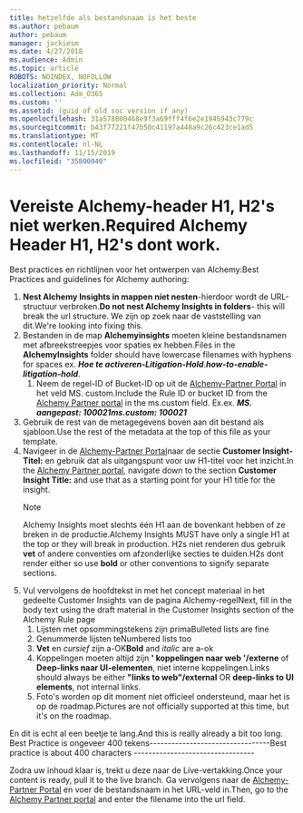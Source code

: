 ```yaml
---
title: hetzelfde als bestandsnaam is het beste
ms.author: pebaum
author: pebaum
manager: jackiesm
ms.date: 4/27/2018
ms.audience: Admin
ms.topic: article
ROBOTS: NOINDEX, NOFOLLOW
localization_priority: Normal
ms.collection: Adm_O365
ms.custom: ''
ms.assetid: (guid of old soc version if any)
ms.openlocfilehash: 31a578800468e9f3a69fff4f6e2e1945943c779c
ms.sourcegitcommit: b43f77221f47b50c41197a448a9c26c423ce1ad5
ms.translationtype: MT
ms.contentlocale: nl-NL
ms.lasthandoff: 11/15/2019
ms.locfileid: "35800040"
---
```

# <a name="required-alchemy-header-h1-h2s-dont-work"></a><span data-ttu-id="98849-102">Vereiste Alchemy-header H1, H2's niet werken.</span><span class="sxs-lookup"><span data-stu-id="98849-102">Required Alchemy Header H1, H2's dont work.</span></span>
<span data-ttu-id="98849-103">Best practices en richtlijnen voor het ontwerpen van Alchemy:</span><span class="sxs-lookup"><span data-stu-id="98849-103">Best Practices and guidelines for Alchemy authoring:</span></span>

1. <span data-ttu-id="98849-104">**Nest Alchemy Insights in mappen niet nesten**-hierdoor wordt de URL-structuur verbroken.</span><span class="sxs-lookup"><span data-stu-id="98849-104">**Do not nest Alchemy Insights in folders**- this will break the url structure.</span></span> <span data-ttu-id="98849-105">We zijn op zoek naar de vaststelling van dit.</span><span class="sxs-lookup"><span data-stu-id="98849-105">We're looking into fixing this.</span></span>
1. <span data-ttu-id="98849-106">Bestanden in de map **Alchemyinsights** moeten kleine bestandsnamen met afbreekstreepjes voor spaties ex hebben.</span><span class="sxs-lookup"><span data-stu-id="98849-106">Files in the **AlchemyInsights** folder should have lowercase filenames with hyphens for spaces ex.</span></span> <span data-ttu-id="98849-107">***Hoe te activeren-Litigation-Hold***.</span><span class="sxs-lookup"><span data-stu-id="98849-107">***how-to-enable-litigation-hold***.</span></span>
    1. <span data-ttu-id="98849-108">Neem de regel-ID of Bucket-ID op uit de [Alchemy-Partner Portal](https://alchemyportal.azurewebsites.net) in het veld MS. custom.</span><span class="sxs-lookup"><span data-stu-id="98849-108">Include the Rule ID or bucket ID from the [Alchemy Partner portal](https://alchemyportal.azurewebsites.net) in the ms.custom field.</span></span> <span data-ttu-id="98849-109">Ex.</span><span class="sxs-lookup"><span data-stu-id="98849-109">ex.</span></span> <span data-ttu-id="98849-110">***MS. aangepast: 100021***</span><span class="sxs-lookup"><span data-stu-id="98849-110">***ms.custom: 100021***</span></span>
1. <span data-ttu-id="98849-111">Gebruik de rest van de metagegevens boven aan dit bestand als sjabloon.</span><span class="sxs-lookup"><span data-stu-id="98849-111">Use the rest of the metadata at the top of this file as your template.</span></span>
1. <span data-ttu-id="98849-112">Navigeer in de [Alchemy-Partner Portal](https://alchemyportal.azurewebsites.net)naar de sectie **Customer Insight-Titel:** en gebruik dat als uitgangspunt voor uw H1-titel voor het inzicht.</span><span class="sxs-lookup"><span data-stu-id="98849-112">In the [Alchemy Partner portal](https://alchemyportal.azurewebsites.net), navigate down to the section **Customer Insight Title:** and use that as a starting point for your H1 title for the insight.</span></span> 
    > [!NOTE]
    > <span data-ttu-id="98849-113">Alchemy Insights moet slechts één H1 aan de bovenkant hebben of ze breken in de productie.</span><span class="sxs-lookup"><span data-stu-id="98849-113">Alchemy Insights MUST have only a single H1 at the top or they will break in production.</span></span> <span data-ttu-id="98849-114">H2s niet renderen dus gebruik **vet** of andere conventies om afzonderlijke secties te duiden.</span><span class="sxs-lookup"><span data-stu-id="98849-114">H2s dont render either so use **bold** or other conventions to signify separate sections.</span></span>
1. <span data-ttu-id="98849-115">Vul vervolgens de hoofdtekst in met het concept materiaal in het gedeelte Customer Insights van de pagina Alchemy-regel</span><span class="sxs-lookup"><span data-stu-id="98849-115">Next, fill in the body text using the draft material in the Customer Insights section of the Alchemy Rule page</span></span>
    1. <span data-ttu-id="98849-116">Lijsten met opsommingstekens zijn prima</span><span class="sxs-lookup"><span data-stu-id="98849-116">Bulleted lists are fine</span></span>
    1. <span data-ttu-id="98849-117">Genummerde lijsten te</span><span class="sxs-lookup"><span data-stu-id="98849-117">Numbered lists too</span></span>
    1. <span data-ttu-id="98849-118">**Vet** en *cursief* zijn a-OK</span><span class="sxs-lookup"><span data-stu-id="98849-118">**Bold** and *italic* are a-ok</span></span>
    1. <span data-ttu-id="98849-119">Koppelingen moeten altijd zijn **' koppelingen naar web '/externe** of **Deep-links naar UI-elementen**, niet interne koppelingen.</span><span class="sxs-lookup"><span data-stu-id="98849-119">Links should always be either **"links to web"/external** OR **deep-links to UI elements**, not internal links.</span></span>
    1. <span data-ttu-id="98849-120">Foto's worden op dit moment niet officieel ondersteund, maar het is op de roadmap.</span><span class="sxs-lookup"><span data-stu-id="98849-120">Pictures are not officially supported at this time, but it's on the roadmap.</span></span>

<span data-ttu-id="98849-121">En dit is echt al een beetje te lang.</span><span class="sxs-lookup"><span data-stu-id="98849-121">And this is really already a bit too long.</span></span> <span data-ttu-id="98849-122">Best Practice is ongeveer 400 tekens---------------------------------</span><span class="sxs-lookup"><span data-stu-id="98849-122">Best practice is about 400 characters ---------------------------------</span></span>

<span data-ttu-id="98849-123">Zodra uw inhoud klaar is, trekt u deze naar de Live-vertakking.</span><span class="sxs-lookup"><span data-stu-id="98849-123">Once your content is ready, pull it to the live branch.</span></span> <span data-ttu-id="98849-124">Ga vervolgens naar de [Alchemy-Partner Portal](https://alchemyportal.azurewebsites.net) en voer de bestandsnaam in het URL-veld in.</span><span class="sxs-lookup"><span data-stu-id="98849-124">Then, go to the [Alchemy Partner portal](https://alchemyportal.azurewebsites.net) and enter the filename into the url field.</span></span> 